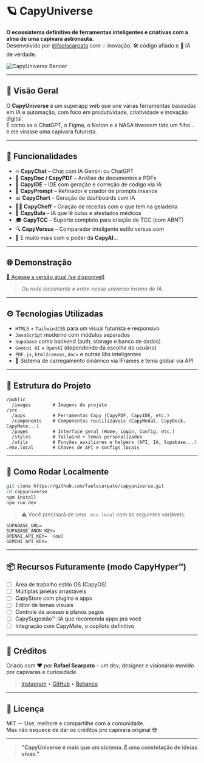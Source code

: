 # 🪐 CapyUniverse

**O ecossistema definitivo de ferramentas inteligentes e criativas com a alma de uma capivara astronauta.**  
Desenvolvido por [@faelscarpato](https://github.com/faelscarpato) com 💡 inovação, 🛠️ código afiado e 🧠 IA de verdade.

![CapyUniverse Banner](https://github.com/faelscarpato/capyuniverse/img/banner-capyuniverse.png)

---

## 🚀 Visão Geral

O **CapyUniverse** é um superapp web que une várias ferramentas baseadas em IA e automação, com foco em produtividade, criatividade e inovação digital.  
É como se o ChatGPT, o Figma, o Notion e a NASA tivessem tido um filho... e ele virasse uma capivara futurista.

---

## 🧠 Funcionalidades

- 🔥 **CapyChat** – Chat com IA Gemini ou ChatGPT
- 📄 **CapyDoc / CapyPDF** – Análise de documentos e PDFs
- 🧠 **CapyIDE** – IDE com geração e correção de código via IA
- 🧪 **CapyPrompt** – Refinador e criador de prompts insanos
- 📊 **CapyChart** – Geração de dashboards com IA
- 👨‍🍳 **CapyCheff** – Criação de receitas com o que tem na geladeira
- 💊 **CapyBula** – IA que lê bulas e atestados médicos
- 🎓 **CapyTCC** – Suporte completo para criação de TCC (com ABNT)
- 🔍 **CapyVersus** – Comparador inteligente estilo versus.com
- 🧩 E muito mais com o poder da **CapyAI**...

---

## 🌐 Demonstração

[🔗 Acesse a versão atual (se disponível)](https://capyuniverse.pages.dev/)  
> *Ou rode localmente e entre nesse universo insano de IA.*

---

## ⚙️ Tecnologias Utilizadas

- `HTML5` + `TailwindCSS` para um visual futurista e responsivo  
- `JavaScript` moderno com módulos separados  
- `Supabase` como backend (auth, storage e banco de dados)  
- `Gemini AI` + `OpenAI` (dependendo da escolha do usuário)  
- `PDF.js`, `html2canvas`, `docx` e outras libs inteligentes  
- 🔀 Sistema de carregamento dinâmico via IFrames e tema global via API  

---

## 🧱 Estrutura do Projeto

```
/public
  /images        # Imagens do projeto
/src
  /apps          # Ferramentas Capy (CapyPDF, CapyIDE, etc.)
  /components    # Componentes reutilizáveis (CapyModal, CapyDock, CapyMate...)
  /pages         # Interface geral (Home, Login, Config, etc.)
  /styles        # Tailwind + temas personalizados
  /utils         # Funções auxiliares e helpers (API, IA, Supabase...)
.env.local       # Chaves de API e configs locais
```

---

## 🧪 Como Rodar Localmente

```bash
git clone https://github.com/faelscarpato/capyuniverse.git
cd capyuniverse
npm install
npm run dev
```

> ⚠️ Você precisará de uma `.env.local` com as seguintes variáveis:
```env
SUPABASE_URL=
SUPABASE_ANON_KEY=
OPENAI_API_KEY=  (ou)
GEMINI_API_KEY=
```

---

## 📦 Recursos Futuramente (modo CapyHyper™️)

- [ ] Área de trabalho estilo OS (CapyOS)
- [ ] Múltiplas janelas arrastáveis
- [ ] CapyStore com plugins e apps
- [ ] Editor de temas visuais
- [ ] Controle de acesso e planos pagos
- [ ] CapySugestão™️: IA que recomenda apps pra você
- [ ] Integração com CapyMate, o copiloto definitivo

---

## 🦛 Créditos

Criado com ❤️ por **Rafael Scarpato** – um dev, designer e visionário movido por capivaras e curiosidade.

> [Instagram](https://instagram.com/scarpatodesigner) • [GitHub](https://github.com/faelscarpato) • [Behance](https://www.behance.net/faelscarpato)

---

## 📜 Licença

MIT — Use, melhore e compartilhe com a comunidade.  
Mas não esquece de dar os créditos pro capivara original 😎

---

> **"CapyUniverse é mais que um sistema. É uma constelação de ideias vivas."**
